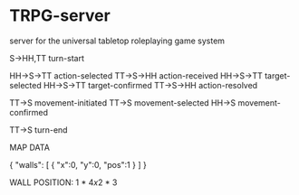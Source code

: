 # TRPG-server
server for the universal tabletop roleplaying game system

S->HH,TT    turn-start

HH->S->TT   action-selected
TT->S->HH   action-received
HH->S->TT   target-selected
HH->S->TT   target-confirmed
TT->S->HH   action-resolved

TT->S       movement-initiated
TT->S       movement-selected
HH->S       movement-confirmed

TT->S       turn-end

MAP DATA

{
  "walls": [
    {
      "x":0,
      "y":0,
      "pos":1
    }
  ]
}

WALL POSITION:
  1
  *
4*x*2
  *
  3
